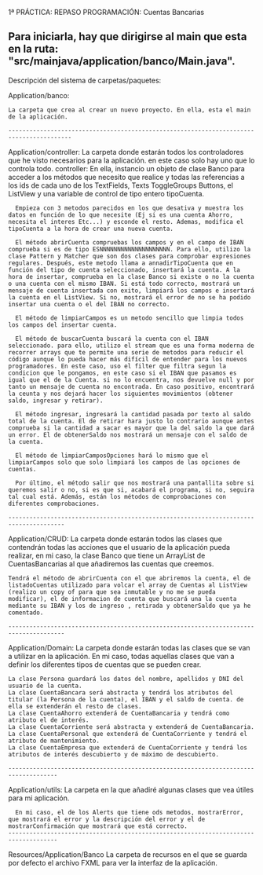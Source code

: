1ª PRÁCTICA: REPASO PROGRAMACIÓN: Cuentas Bancarias

Para iniciarla, hay que dirigirse al main que esta en la ruta: "src/mainjava/application/banco/Main.java".
----------------------------------------------------------------------------------------------------------
Descripción del sistema de carpetas/paquetes:


  Application/banco:

    La carpeta que crea al crear un nuevo proyecto. En ella, esta el main de la aplicación.

    ----------------------------------------------------------------------------------------
  Application/controller:
    La carpeta donde estarán todos los controladores que he visto necesarios para la aplicación. en este caso solo hay uno que lo controla todo.
      controller: En ella, instancio un objeto de clase Banco para acceder a los métodos que necesito que realice y todas las referencias a los ids de cada uno de los TextFields, Texts ToggleGroups Buttons, el ListView y una variable de control de tipo entero tipoCuenta.
      
      Empieza con 3 metodos parecidos en los que desativa y muestra los datos en función de lo que necesite (Ej si es una cuenta Ahorro, necesita el interes Etc...) y esconde el resto. Ademas, modifica el tipoCuenta a la hora de crear una nueva cuenta.
      
      El método abrirCuenta compruebas los campos y en el campo de IBAN comprueba si es de tipo ESNNNNNNNNNNNNNNNNNNNN. Para ello, utilizo la clase Pattern y Matcher que son dos clases para comprobar expresiones regulares. Después, este metodo llama a annadirTipoCuenta que en función del tipo de cuenta seleccionado, insertará la cuenta. A la hora de insertar, comprueba en la clase Banco si existe o no la cuenta o una cuenta con el mismo IBAN. Si está todo correcto, mostrará un mensaje de cuenta insertada con exito, limpiará los campos e insertará la cuenta en el ListView. Si no, mostrará el error de no se ha podido insertar una cuenta o el del IBAN no correcto.

      El método de limpiarCampos es un metodo sencillo que limpia todos los campos del insertar cuenta.

      El método de buscarCuenta buscará la cuenta con el IBAN seleccionado. para ello, utilizo el stream que es una forma moderna de recorrer arrays que te permite una serie de metodos para reducir el código aunque lo pueda hacer más difícil de entender para los nuevos programadores. En este caso, uso el filter que filtra segun la condicion que le pongamos, en este caso si el IBAN que pasamos es igual que el de la Cuenta. si no lo encuentra, nos devuelve null y por tanto un mensaje de cuenta no encontrada. En caso positivo, encontrará la ceunta y nos dejará hacer los siguientes movimientos (obtener saldo, ingresar y retirar).

      El método ingresar, ingresará la cantidad pasada por texto al saldo total de la cuenta. El de retirar hara justo lo contrario aunque antes comprueba si la cantidad a sacar es mayor que la del saldo la que dará un error. El de obtenerSaldo nos mostrará un mensaje con el saldo de la cuenta.

      El método de limpiarCamposOpciones hará lo mismo que el limpiarCampos solo que solo limpiará los campos de las opciones de cuentas.

      Por último, el método salir que nos mostrará una pantallita sobre si queremos salir o no, si es que si, acabará el programa, si no, seguira tal cual está. Además, están los métodos de comprobaciones con diferentes comprobaciones.

    --------------------------------------------------------------------------------------

  Application/CRUD:
    La carpeta donde estarán todos las clases que contendrán todas las acciones que el usuario de la aplicación pueda realizar, en mi caso, la clase Banco que tiene un ArrayList de CuentasBancarias al que añadiremos las cuentas que creemos.

    Tendrá el método de abrirCuenta con el que abriremos la cuenta, el de listadoCuentas utilizado para volcar el array de Cuentas al ListView (realizo un copy of para que sea inmutable y no me se pueda modificar), el de informacion de cuenta que buscará una la cuenta mediante su IBAN y los de ingreso , retirada y obtenerSaldo que ya he comentado.
  
    --------------------------------------------------------------------------------------
  Application/Domain:
    La carpeta donde estarán todas las clases que se van a utilizar en la aplicación. En mi caso, todas aquellas clases que van a definir los diferentes tipos de cuentas que se pueden crear.

    La clase Persona guardará los datos del nombre, apellidos y DNI del usuario de la cuenta.
    La clase CuentaBancara será abstracta y tendrá los atributos del titular (la Persona de la cuenta), el IBAN y el saldo de cuenta. de ella se extenderán el resto de clases.
    La clase CuentaAhorro extenderá de CuentaBancaria y tendrá como atributo el de interés.
    La clase CuentaCorriente será abstracta y extenderá de CuentaBancaria.
    La clase CuentaPersonal que extenderá de CuentaCorriente y tendrá el atributo de mantenimiento.
    La clase CuentaEmpresa que extenderá de CuentaCorriente y tendrá los atributos de interés descubierto y de máximo de descubierto.

    ------------------------------------------------------------------------------------
  Application/utils:
    La carpeta en la que añadiré algunas clases que vea útiles para mi aplicación.

      En mi caso, el de los Alerts que tiene ods metodos, mostrarError, que mostrará el error y la descripción del error y el de mostrarConfirmación que mostrará que está correcto.
    ------------------------------------------------------------------------------------
  Resources/Application/Banco
    La carpeta de recursos en el que se guarda por defecto el archivo FXML para ver la interfaz de la aplicación.
  
